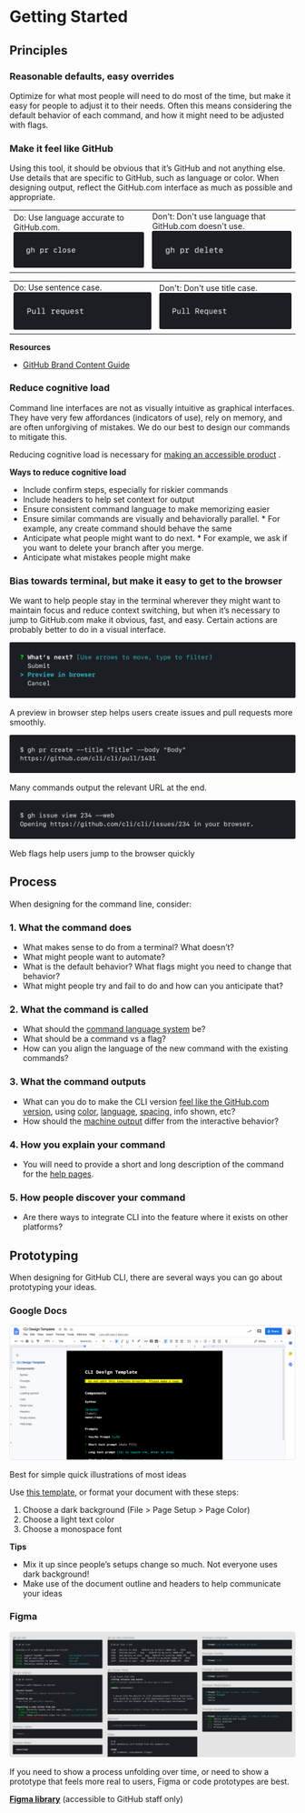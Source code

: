 # Getting Started

## Principles

### Reasonable defaults, easy overrides

Optimize for what most people will need to do most of the time, but make it easy for people to adjust it to their needs. Often this means considering the default behavior of each command, and how it might need to be adjusted with flags.

### Make it feel like GitHub

Using this tool, it should be obvious that it’s GitHub and not anything else. Use details that are specific to GitHub, such as language or color. When designing output, reflect the GitHub.com interface as much as possible and appropriate.

<table>
  <tr>
    <td>
      Do: Use language accurate to GitHub.com.
      <img alt="`gh pr close` command" src="images/Principle2-05.png" />
    </td>
    <td>
      Don't: Don't use language that GitHub.com doesn't use.
      <img alt="`gh pr delete` command" src="images/Principle2-02.png" />
    </td>
  </tr>
</table>

<table>
  <tr>
    <td>
      Do: Use sentence case.
      <img alt="Pull request with request being a lowercase r" src="images/Principle2-04.png" />
    </td>
    <td>
      Don't: Don't use title case.
      <img alt="Pull Request with Request being an uppercase R" src="images/Principle2-01.png" />
    </td>
  </tr>
</table>

**Resources**

- [GitHub Brand Content Guide](https://brand.github.com/content/)

### Reduce cognitive load

Command line interfaces are not as visually intuitive as graphical interfaces. They have very few affordances (indicators of use), rely on memory, and are often unforgiving of mistakes. We do our best to design our commands to mitigate this.

Reducing cognitive load is necessary for [making an accessible product](https://www.w3.org/TR/coga-usable/#summary) .

**Ways to reduce cognitive load**

- Include confirm steps, especially for riskier commands
- Include headers to help set context for output
- Ensure consistent command language to make memorizing easier
- Ensure similar commands are visually and behaviorally parallel. \* For example, any create command should behave the same
- Anticipate what people might want to do next. \* For example, we ask if you want to delete your branch after you merge.
- Anticipate what mistakes people might make

### Bias towards terminal, but make it easy to get to the browser

We want to help people stay in the terminal wherever they might want to maintain focus and reduce context switching, but when it’s necessary to jump to GitHub.com make it obvious, fast, and easy. Certain actions are probably better to do in a visual interface.

![A prompt asking 'What's next?' with the choice 'Preview in browser' selected.](images/Principle4-01.png)

A preview in browser step helps users create issues and pull requests more smoothly.

![The `gh pr create command` with `--title` and `--body` flags outputting a pull request URL.](images/Principle4-02.png)

Many commands output the relevant URL at the end.

![The `gh issue view` command with the `--web` flag. The output is opening a URL in the browser.](images/Principle4-03.png)

Web flags help users jump to the browser quickly

## Process

When designing for the command line, consider:

### 1. What the command does

- What makes sense to do from a terminal? What doesn’t?
- What might people want to automate?
- What is the default behavior? What flags might you need to change that behavior?
- What might people try and fail to do and how can you anticipate that?

### 2. What the command is called

- What should the  [command language system](/docs/primer/foundations#language)  be?
- What should be a command vs a flag?
- How can you align the language of the new command with the existing commands?

### 3. What the command outputs

- What can you do to make the CLI version [feel like the GitHub.com version](#make-it-feel-like-github), using [color](/docs/primer/foundations#color), [language](/docs/primer/foundations#language), [spacing](/docs/primer/foundations#spacing), info shown, etc?
- How should the [machine output](/docs/primer/foundations#scriptability) differ from the interactive behavior?

### 4. How you explain your command

- You will need to provide a short and long description of the command for the [help pages](/docs/primer/components#help).

### 5. How people discover your command

- Are there ways to integrate CLI into the feature where it exists on other platforms?

## Prototyping

When designing for GitHub CLI, there are several ways you can go about prototyping your ideas.

### Google Docs

![A screenshot of the Google Docs template](images/Prototyping-GoogleDocs.png)

Best for simple quick illustrations of most ideas

Use [this template](https://docs.google.com/document/d/1JIRErIUuJ6fTgabiFYfCH3x91pyHuytbfa0QLnTfXKM/edit?usp=sharing), or format your document with these steps:

1. Choose a dark background (File > Page Setup > Page Color)
1. Choose a light text color
1. Choose a monospace font

**Tips**

- Mix it up since people’s setups change so much. Not everyone uses dark background!
- Make use of the document outline and headers to help communicate your ideas

### Figma

![A screenshot of the Figma library](images/Prototyping-Figma.png)

If you need to show a process unfolding over time, or need to show a prototype that feels more real to users, Figma or code prototypes are best.

[**Figma library**](https://www.figma.com/file/zYsBk5KFoMlovE4g2f4Wkg/Primer-Command-Line) (accessible to GitHub staff only)
